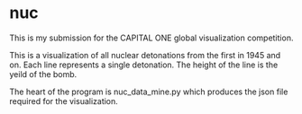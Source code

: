# nuc

This is my submission for the CAPITAL ONE global visualization competition.

This is a visualization of all nuclear detonations from the first in 1945 and on. Each line represents
a single detonation. The height of the line is the yeild of the bomb.

The heart of the program is nuc_data_mine.py
which produces the json file required for the visualization.
